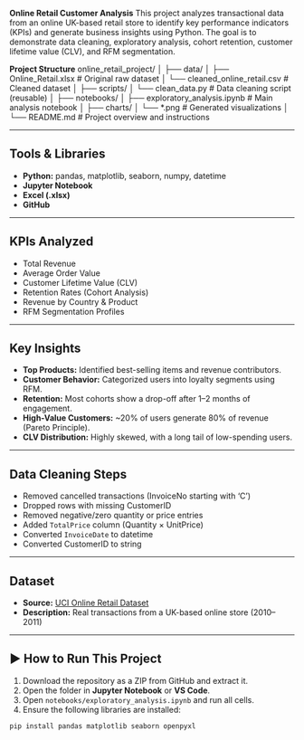**Online Retail Customer Analysis**
This project analyzes transactional data from an online UK-based retail store to identify key performance indicators (KPIs) and generate business insights using Python. The goal is to demonstrate data cleaning, exploratory analysis, cohort retention, customer lifetime value (CLV), and RFM segmentation.

**Project Structure**
online_retail_project/
│
├── data/
│   ├── Online_Retail.xlsx              # Original raw dataset
│   └── cleaned_online_retail.csv       # Cleaned dataset
│
├── scripts/
│   └── clean_data.py                   # Data cleaning script (reusable)
│
├── notebooks/
│   ├── exploratory_analysis.ipynb      # Main analysis notebook
│
├── charts/
│   └── *.png                           # Generated visualizations
│
└── README.md                           # Project overview and instructions


---

## Tools & Libraries

- **Python:** pandas, matplotlib, seaborn, numpy, datetime
- **Jupyter Notebook**
- **Excel (.xlsx)**
- **GitHub**

---

## KPIs Analyzed

- Total Revenue
- Average Order Value
- Customer Lifetime Value (CLV)
- Retention Rates (Cohort Analysis)
- Revenue by Country & Product
- RFM Segmentation Profiles

---

## Key Insights

- **Top Products:** Identified best-selling items and revenue contributors.
- **Customer Behavior:** Categorized users into loyalty segments using RFM.
- **Retention:** Most cohorts show a drop-off after 1–2 months of engagement.
- **High-Value Customers:** ~20% of users generate 80% of revenue (Pareto Principle).
- **CLV Distribution:** Highly skewed, with a long tail of low-spending users.

---

## Data Cleaning Steps

- Removed cancelled transactions (InvoiceNo starting with ‘C’)
- Dropped rows with missing CustomerID
- Removed negative/zero quantity or price entries
- Added `TotalPrice` column (Quantity × UnitPrice)
- Converted `InvoiceDate` to datetime
- Converted CustomerID to string

---

## Dataset

- **Source:** [UCI Online Retail Dataset](https://archive.ics.uci.edu/dataset/352/online+retail)
- **Description:** Real transactions from a UK-based online store (2010–2011)

---

## ▶️ How to Run This Project

1. Download the repository as a ZIP from GitHub and extract it.
2. Open the folder in **Jupyter Notebook** or **VS Code**.
3. Open `notebooks/exploratory_analysis.ipynb` and run all cells.
4. Ensure the following libraries are installed:

```bash
pip install pandas matplotlib seaborn openpyxl
